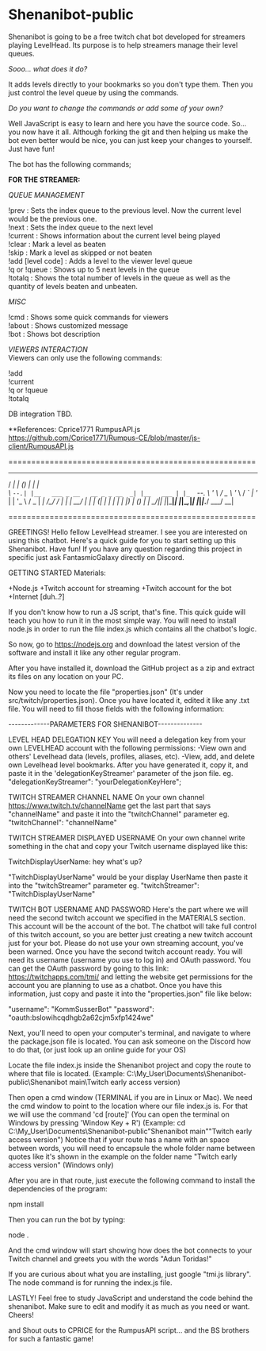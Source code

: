 # Shenanibot-public
Shenanibot is going to be a free twitch chat bot developed for streamers playing LevelHead. Its purpose is to help streamers manage their level queues.

_Sooo... what does it do?_

It adds levels directly to your bookmarks so you don't type them. Then you just control the level queue by using the commands.

_Do you want to change the commands or add some of your own?_

Well JavaScript is easy to learn and here you have the source code. So... you now have it all. Although forking the git and then helping us make the bot even better would be nice, you can just keep your changes to yourself. Just have fun!

The bot has the following commands;

**FOR THE STREAMER:**

_QUEUE MANAGEMENT_
    
!prev : Sets the index queue to the previous level. Now the current level would be the previous one.    
!next : Sets the index queue to the next level    
!current : Shows information about the current level being played    
!clear : Mark a level as beaten    
!skip : Mark a level as skipped or not beaten    
!add [level code] : Adds a level to the viewer level queue    
!q or !queue : Shows up to 5 next levels in the queue    
!totalq : Shows the total number of levels in the queue as well as the quantity of levels beaten and unbeaten.    
    
_MISC_    
    
!cmd : Shows some quick commands for viewers    
!about : Shows customized message    
!bot : Shows bot description    
    
_VIEWERS INTERACTION_    
Viewers can only use the following commands:    
    
!add    
!current    
!q or !queue    
!totalq    
    
    
DB integration TBD.    



**References:
Cprice1771 RumpusAPI.js
https://github.com/Cprice1771/Rumpus-CE/blob/master/js-client/RumpusAPI.js

======================================================
 _____ _                            _ _           _   
/  ___| |                          (_) |         | |  
\ `--.| |__   ___ _ __   __ _ _ __  _| |__   ___ | |_ 
 `--. \ '_ \ / _ \ '_ \ / _` | '_ \| | '_ \ / _ \| __|
/\__/ / | | |  __/ | | | (_| | | | | | |_) | (_) | |_ 
\____/|_| |_|\___|_| |_|\__,_|_| |_|_|_.__/ \___/ \__|
                                                      
======================================================

GREETINGS!
Hello fellow LevelHead streamer. I see you are interested on using this chatbot. Here's a quick guide for you 
to start setting up this Shenanibot. Have fun! If you have any question regarding this project in specific 
just ask FantasmicGalaxy directly on Discord.

GETTING STARTED
Materials:

+Node.js
+Twitch account for streaming
+Twitch account for the bot
+Internet [duh..?]


If you don't know how to run a JS script, that's fine. This quick guide will teach you how to run it in the most simple way. 
You will need to install node.js in order to run the file index.js which contains all the chatbot's logic.

So now, go to https://nodejs.org and download the latest version of the software and install it like any other regular program.

After you have installed it, download the GitHub project as a zip and extract its files on any location on your PC.

Now you need to locate the file "properties.json" (It's under src/twitch/properties.json). Once you have located it, edited it like any .txt file.
You will need to fill those fields with the following information:

-------------PARAMETERS FOR SHENANIBOT--------------

LEVEL HEAD DELEGATION KEY
You will need a delegation key from your own LEVELHEAD account with the following permissions:
    -View own and others' Levelhead data (levels, profiles, aliases, etc).
    -View, add, and delete own Levelhead level bookmarks.
After you have generated it, copy it, and paste it in the 'delegationKeyStreamer' parameter of the json file. eg.
"delegationKeyStreamer": "yourDelegationKeyHere";

TWITCH STREAMER CHANNEL NAME
On your own channel https://www.twitch.tv/channelName
get the last part that says "channelName" and paste it into the "twitchChannel" parameter eg.
"twitchChannel": "channelName"

TWITCH STREAMER DISPLAYED USERNAME
On your own channel write something in the chat and copy your Twitch username displayed like this:

TwitchDisplayUserName: hey what's up?

"TwitchDisplayUserName" would be your display UserName then paste it into the "twitchStreamer" parameter eg.
"twitchStreamer": "TwitchDisplayUserName"

TWITCH BOT USERNAME AND PASSWORD
Here's the part where we will need the second twitch account we specified in the MATERIALS section. 
This account will be the account of the bot.
The chatbot will take full control of this twitch account, so you are better just creating a new twitch account just for your bot. 
Please do not use your own streaming account, you've been warned.
Once you have the second twitch account ready. You will need its username (username you use to log in) and OAuth password. 
You can get the OAuth password by going to this link:
https://twitchapps.com/tmi/ and letting the website get permissions for the account you are planning to use as a chatbot.
Once you have this information, just copy and paste it into the "properties.json" file like below:

"username": "KommSusserBot"
"password": "oauth:bslowihcqdhgb2a62cjm5xfp1424we"

Next, you'll need to open your computer's terminal, and navigate to where the package.json file is located.
You can ask someone on the Discord how to do that, (or just look up an online guide for your OS)

Locate the file index.js inside the Shenanibot project and copy the route to where that file is located.
(Example: C:\My_User\Documents\Shenanibot-public\Shenanibot main\Twitch early access version)

Then open a cmd window (TERMINAL if you are in Linux or Mac). We need the cmd window to point to the location where our file index.js is. For that we will use the command 'cd [route]'
(You can open the terminal on Windows by pressing 'Window Key + R')
(Example: cd C:\My_User\Documents\Shenanibot-public\"Shenanibot main"\"Twitch early access version")
Notice that if your route has a name with an space between words, you will need to encapsule the whole folder name between quotes like it's shown in the example on the folder name "Twitch early access version" (Windows only)

After you are in that route, just execute the following command to install the dependencies of the program:

npm install

Then you can run the bot by typing:

node .

And the cmd window will start showing how does the bot connects to your Twitch channel and greets you with the words "Adun Toridas!"

If you are curious about what you are installing, just google "tmi.js library".
The node command is for running the index.js file.

LASTLY!
Feel free to study JavaScript and understand the code behind the shenanibot. Make sure to edit and modify it as much as you need or want. Cheers!

and Shout outs to CPRICE for the RumpusAPI script... and the BS brothers for such a fantastic game!